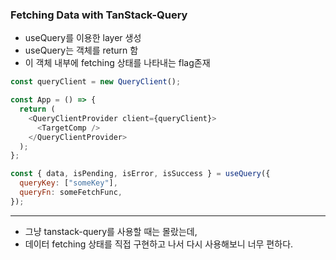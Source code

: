 ### Fetching Data with TanStack-Query

- useQuery를 이용한 layer 생성
- useQuery는 객체를 return 함
- 이 객체 내부에 fetching 상태를 나타내는 flag존재

```js
const queryClient = new QueryClient();

const App = () => {
  return (
    <QueryClientProvider client={queryClient}>
      <TargetComp />
    </QueryClientProvider>
  );
};

const { data, isPending, isError, isSuccess } = useQuery({
  queryKey: ["someKey"],
  queryFn: someFetchFunc,
});
```

---

- 그냥 tanstack-query를 사용할 때는 몰랐는데,
- 데이터 fetching 상태를 직접 구현하고 나서 다시 사용해보니 너무 편하다.
